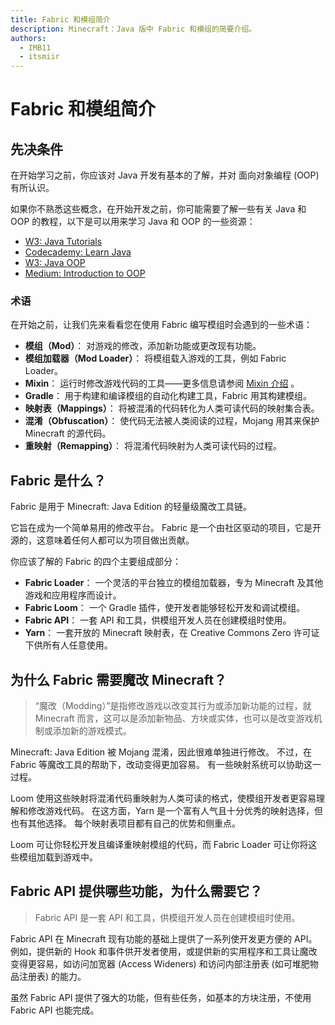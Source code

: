 ```yaml
---
title: Fabric 和模组简介
description: Minecraft：Java 版中 Fabric 和模组的简要介绍。
authors:
  - IMB11
  - itsmiir
---
```


<!-- No GitHub profile exists for "basil4088" -->

# Fabric 和模组简介

## 先决条件

在开始学习之前，你应该对 Java 开发有基本的了解，并对 面向对象编程 (OOP) 有所认识。

如果你不熟悉这些概念，在开始开发之前，你可能需要了解一些有关 Java 和 OOP 的教程，以下是可以用来学习 Java 和 OOP 的一些资源：

- [W3: Java Tutorials](https://www.w3schools.com/java/)
- [Codecademy: Learn Java](https://www.codecademy.com/learn/learn-java)
- [W3: Java OOP](https://www.w3schools.com/java/java_oop.asp)
- [Medium: Introduction to OOP](https://medium.com/@Adekola_Olawale/beginners-guide-to-object-oriented-programming-a94601ea2fbd)

### 术语

在开始之前，让我们先来看看您在使用 Fabric 编写模组时会遇到的一些术语：

- **模组（Mod）**： 对游戏的修改，添加新功能或更改现有功能。
- **模组加载器（Mod Loader）**： 将模组载入游戏的工具，例如 Fabric Loader。
- **Mixin**： 运行时修改游戏代码的工具——更多信息请参阅 [Mixin 介绍](https://fabricmc.net/wiki/zh_cn::tutorial:mixin_introduction) 。
- **Gradle**： 用于构建和编译模组的自动化构建工具，Fabric 用其构建模组。
- **映射表（Mappings）**： 将被混淆的代码转化为人类可读代码的映射集合表。
- **混淆（Obfuscation）**： 使代码无法被人类阅读的过程，Mojang 用其来保护 Minecraft 的源代码。
- **重映射（Remapping）**： 将混淆代码映射为人类可读代码的过程。

## Fabric 是什么？

Fabric 是用于 Minecraft: Java Edition 的轻量级魔改工具链。

它旨在成为一个简单易用的修改平台。 Fabric 是一个由社区驱动的项目，它是开源的，这意味着任何人都可以为项目做出贡献。

你应该了解的 Fabric 的四个主要组成部分：

- **Fabric Loader**： 一个灵活的平台独立的模组加载器，专为 Minecraft 及其他游戏和应用程序而设计。
- **Fabric Loom**： 一个 Gradle 插件，使开发者能够轻松开发和调试模组。
- **Fabric API**： 一套 API 和工具，供模组开发人员在创建模组时使用。
- **Yarn**： 一套开放的 Minecraft 映射表，在 Creative Commons Zero 许可证下供所有人任意使用。

## 为什么 Fabric 需要魔改 Minecraft？

> “魔改（Modding）”是指修改游戏以改变其行为或添加新功能的过程，就 Minecraft 而言，这可以是添加新物品、方块或实体，也可以是改变游戏机制或添加新的游戏模式。

Minecraft: Java Edition 被 Mojang 混淆，因此很难单独进行修改。 不过，在 Fabric 等魔改工具的帮助下，改动变得更加容易。 有一些映射系统可以协助这一过程。

Loom 使用这些映射将混淆代码重映射为人类可读的格式，使模组开发者更容易理解和修改游戏代码。 在这方面，Yarn 是一个富有人气且十分优秀的映射选择，但也有其他选择。 每个映射表项目都有自己的优势和侧重点。

Loom 可让你轻松开发且编译重映射模组的代码，而 Fabric Loader 可让你将这些模组加载到游戏中。

## Fabric API 提供哪些功能，为什么需要它？

> Fabric API 是一套 API 和工具，供模组开发人员在创建模组时使用。

Fabric API 在 Minecraft 现有功能的基础上提供了一系列使开发更方便的 API。例如，提供新的 Hook 和事件供开发者使用，或提供新的实用程序和工具让魔改变得更容易，如访问加宽器 (Access Wideners) 和访问内部注册表 (如可堆肥物品注册表) 的能力。

虽然 Fabric API 提供了强大的功能，但有些任务，如基本的方块注册，不使用 Fabric API 也能完成。
